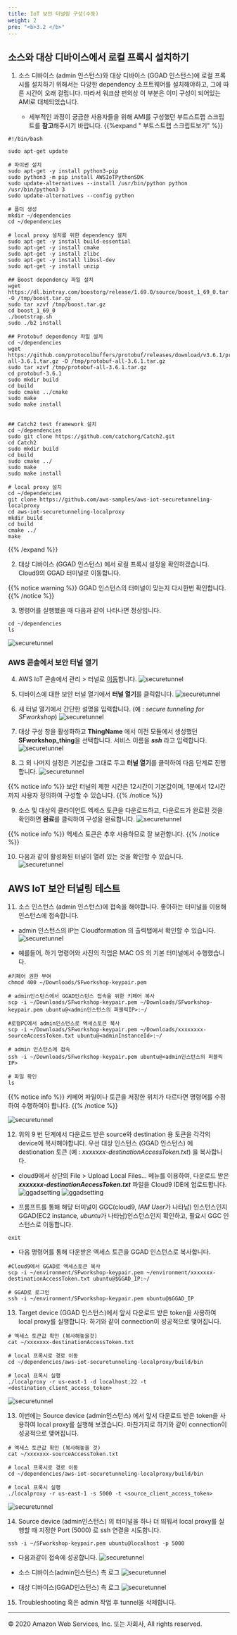 ```yaml
---
title: IoT 보안 터널링 구성(수동)
weight: 2
pre: "<b>3.2 </b>"
---
```


## 소스와 대상 디바이스에서 로컬 프록시 설치하기

1. 소스 디바이스 (admin 인스턴스)와 대상 디바이스 (GGAD 인스턴스)에 로컬 프록시를 설치하기 위해서는 다양한 dependency 소프트웨어를 설치해야하고, 그에 따른 시간이 오래 걸립니다. 따라서 워크샵 펀의상 이 부분은 이미 구성이 되어있는 AMI로 대체되었습니다. 

    - 세부적인 과정이 궁금한 사용자들을 위해 AMI를 구성했던 부트스트랩 스크립트를 **참고**해주시기 바랍니다. 
{{%expand " 부트스트랩 스크립트보기" %}}


```
#!/bin/bash

sudo apt-get update

# 파이썬 설치 
sudo apt-get -y install python3-pip
sudo python3 -m pip install AWSIoTPythonSDK
sudo update-alternatives --install /usr/bin/python python /usr/bin/python3 3
sudo update-alternatives --config python

# 폴더 생성
mkdir ~/dependencies
cd ~/dependencies

# local proxy 설치를 위한 dependency 설치 
sudo apt-get -y install build-essential
sudo apt-get -y install cmake
sudo apt-get -y install zlibc
sudo apt-get -y install libssl-dev
sudo apt-get -y install unzip

## Boost dependency 파일 설치 
wget https://dl.bintray.com/boostorg/release/1.69.0/source/boost_1_69_0.tar.gz -O /tmp/boost.tar.gz
sudo tar xzvf /tmp/boost.tar.gz
cd boost_1_69_0
./bootstrap.sh
sudo ./b2 install

## Protobuf dependency 파일 설치 
cd ~/dependencies
wget https://github.com/protocolbuffers/protobuf/releases/download/v3.6.1/protobuf-all-3.6.1.tar.gz -O /tmp/protobuf-all-3.6.1.tar.gz
sudo tar xzvf /tmp/protobuf-all-3.6.1.tar.gz
cd protobuf-3.6.1
sudo mkdir build
cd build
sudo cmake ../cmake
sudo make
sudo make install


## Catch2 test framework 설치 
cd ~/dependencies
sudo git clone https://github.com/catchorg/Catch2.git
cd Catch2
sudo mkdir build
cd build
sudo cmake ../
sudo make
sudo make install

# local proxy 설치
cd ~/dependencies
git clone https://github.com/aws-samples/aws-iot-securetunneling-localproxy
cd aws-iot-securetunneling-localproxy
mkdir build
cd build
cmake ../
make
```

{{% /expand %}} 

2. 대상 디바이스 (GGAD 인스턴스) 에서 로컬 프록시 설정을 확인하겠습니다. Cloud9의 GGAD 터미널로 이동합니다. 

{{% notice warning %}}
GGAD 인스턴스의 터미널이 맞는지 다시한번 확인합니다. 
{{% /notice %}}

3. 명령어를 실행했을 때 다음과 같이 나타나면 정상입니다.  
```
cd ~/dependencies
ls
```    
![securetunnel](/lab2/image/securetunnel_12.png)

### AWS 콘솔에서 보안 터널 열기 

4. AWS IoT 콘솔에서 관리 > 터널로 [이동](https://console.aws.amazon.com/iot/home?region=us-east-1#/tunnelhub)합니다. 
![securetunnel](/lab2/image/securetunnel_2.png)

5. 디바이스에 대한 보안 터널 열기에서 **터널 열기**를 클릭합니다. 
![securetunnel](/lab2/image/securetunnel_3.png)

6. 새 터널 열기에서 간단한 설명을 입력합니다. (예 : *secure tunneling for SFworkshop*)
![securetunnel](/lab2/image/securetunnel_4.png)

7. 대상 구성 창을 활성화하고 **ThingName** 에서 이전 모듈에서 생성했던 **SFworkshop_thing**을 선택합니다. 서비스 이름을 ***ssh*** 라고 입력합니다. 
![securetunnel](/lab2/image/securetunnel_5.png)

8. 그 외 나머지 설정은 기본값을 그대로 두고 **터널 열기**를 클릭하여 다음 단계로 진행합니다. 
![securetunnel](/lab2/image/securetunnel_6.png)

{{% notice info %}}
보안 터널의 제한 시간은 12시간이 기본값이며, 1분에서 12시간까지 사용자 정의하여 구성할 수 있습니다. 
{{% /notice %}}

9. 소스 및 대상의 클라이언트 엑세스 토큰을 다운로드하고, 다운로드가 완료된 것을 확인하면 **완료**를 클릭하여 구성을 완료합니다. 
![securetunnel](/lab2/image/securetunnel_7.png)

{{% notice info %}}
엑세스 토큰은 추후 사용하므로 잘 보관합니다.
{{% /notice %}}

10. 다음과 같이 활성화된 터널이 열려 있는 것을 확인할 수 있습니다. 
![securetunnel](/lab2/image/securetunnel_8.png)


## AWS IoT 보안 터널링 테스트  

11. 소스 인스턴스 (admin 인스턴스)에 접속을 해야합니다. 좋아하는 터미널을 이용해 인스턴스에 접속합니다. 

- admin 인스턴스의 IP는 Cloudformation 의 출력탭에서 확인할 수 있습니다. 
    ![securetunnel](/lab2/image/securetunnel_28.png)

- 예를들어, 하기 명령어와 사진의 작업은 MAC OS 의 기본 터미널에서 수행했습니다. 

```
#키페어 권한 부여 
chmod 400 ~/Downloads/SFworkshop-keypair.pem 

# admin인스턴스에서 GGAD인스턴스 접속을 위한 키페어 복사 
scp -i ~/Downloads/SFworkshop-keypair.pem ~/Downloads/SFworkshop-keypair.pem ubuntu@<admin인스턴스의 퍼블릭IP>:~/

#로컬PC에서 admin인스턴스로 엑세스토큰 복사 
scp -i ~/Downloads/SFworkshop-keypair.pem ~/Downloads/xxxxxxxx-sourceAccessToken.txt ubuntu@<adminInstanceId>:~/

# admin 인스턴스에 접속
ssh -i ~/Downloads/SFworkshop-keypair.pem ubuntu@<admin인스턴스의 퍼블릭IP>

# 파일 확인
ls
```
{{% notice info %}}
키페어 파일이나 토큰을 저장한 위치가 다르다면 명령어를 수정하여 수행하여야 합니다. 
{{% /notice %}}

![securetunnel](/lab2/image/securetunnel_11.png)

12. 위의 9 번 단계에서 다운로드 받은 source와 destination 용 토큰을 각각의 device에 복사해야합니다. 우선 대상 인스턴스 (GGAD 인스턴스) 에 destionation 토큰 (예 : *xxxxxxx-destinationAccessToken.txt*) 을 복사합니다. 

- cloud9에서 상단의 File > Upload Local Files… 메뉴를 이용하여, 다운로드 받은 ***xxxxxxx-destinationAccessToken.txt*** 파일을 Cloud9 IDE에 업로드합니다.
![ggadsetting](/lab2/image/ggad_setting_1.png)
![ggadsetting](/lab2/image/ggad_setting_2.png)

- 프롬프트를 통해 해당 터미널이 GGC(cloud9, *IAM User*가 나타남) 인스턴스인지 GGAD(EC2 instance, *ubuntu*가 나타남)인스턴스인지 확인하고, 필요시 GGC 인스턴스로 이동합니다. 

```
exit
```

- 다음 명령어를 통해 다운받은 엑세스 토큰을 GGAD 인스턴스로 복사합니다. 
```
#Cloud9에서 GGAD로 엑세스토큰 복사 
scp -i ~/environment/SFworkshop-keypair.pem ~/environment/xxxxxxx-destinationAccessToken.txt ubuntu@$GGAD_IP:~/

# GGAD로 로그인
ssh -i ~/environment/SFworkshop-keypair.pem ubuntu@$GGAD_IP
```


13. Target device (GGAD 인스턴스)에서 앞서 다운로드 받은 token을 사용하여 local proxy를 실행합니다. 하기와 같이 connection이 성공적으로 맺어집니다. 

```
# 엑세스 토큰값 확인 (복사해놓을것)
cat ~/xxxxxxx-destinationAccessToken.txt

# local 프록시로 경로 이동
cd ~/dependencies/aws-iot-securetunneling-localproxy/build/bin

# local 프록시 실행
./localproxy -r us-east-1 -d localhost:22 -t <destination_client_access_token> 
```
![securetunnel](/lab2/image/securetunnel_23.png)


13. 이번에는 Source device (admin인스턴스) 에서 앞서 다운로드 받은 token을 사용하여 local proxy를 실행해 보겠습니다. 마찬가지로 하기와 같이 connection이 성공적으로 맺어집니다. 

```
# 엑세스 토큰값 확인 (복사해놓을 것)
cat ~/xxxxxxx-sourceAccessToken.txt

# local 프록시로 경로 이동
cd ~/dependencies/aws-iot-securetunneling-localproxy/build/bin

# local 프록시 실행
./localproxy -r us-east-1 -s 5000 -t <source_client_access_token> 
```

![securetunnel](/lab2/image/securetunnel_24.png)


14. Source device (admin인스턴스) 의 터미널을 하나 더 띄워서 local proxy를 실행할 때 지정한 Port (5000) 로 ssh 연결을 시도합니다. 

```
ssh -i ~/SFworkshop-keypair.pem ubuntu@localhost -p 5000

```

- 다음과같이 접속에 성공합니다.
![securetunnel](/lab2/image/securetunnel_25.png)

- 소스 디바이스(admin인스턴스) 측 로그 
![securetunnel](/lab2/image/securetunnel_26.png)

- 대상 디바이스(GGAD인스턴스) 측 로그 
![securetunnel](/lab2/image/securetunnel_27.png)


15. Troubleshooting 혹은 admin 작업 후 tunnel을 삭제합니다. 

 

---
© 2020 Amazon Web Services, Inc. 또는 자회사, All rights reserved.
